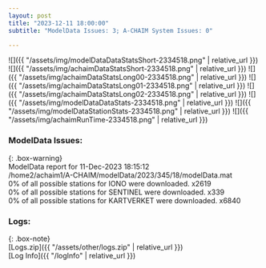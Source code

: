 ```yaml
---
layout: post
title: "2023-12-11 18:00:00"
subtitle: "ModelData Issues: 3; A-CHAIM System Issues: 0"

---
```


![]({{ "/assets/img/modelDataDataStatsShort-2334518.png" | relative_url }})
![]({{ "/assets/img/achaimDataStatsShort-2334518.png" | relative_url }})
![]({{ "/assets/img/achaimDataStatsLong00-2334518.png" | relative_url }})
![]({{ "/assets/img/achaimDataStatsLong01-2334518.png" | relative_url }})
![]({{ "/assets/img/achaimDataStatsLong02-2334518.png" | relative_url }})
![]({{ "/assets/img/modelDataDataStats-2334518.png" | relative_url }})
![]({{ "/assets/img/modelDataStationStats-2334518.png" | relative_url }})
![]({{ "/assets/img/achaimRunTime-2334518.png" | relative_url }})


### ModelData Issues:  
  
{: .box-warning}  
 ModelData report for 11-Dec-2023 18:15:12   
 /home2/achaim1/A-CHAIM/modelData/2023/345/18/modelData.mat   
 0% of all possible stations for IONO were downloaded. x2619   
 0% of all possible stations for SENTINEL were downloaded. x339   
 0% of all possible stations for KARTVERKET were downloaded. x6840   
  


### Logs:  
  
{: .box-note}  
[Logs.zip]({{ "/assets/other/logs.zip" | relative_url }})  
[Log Info]({{ "/logInfo" | relative_url }})  
